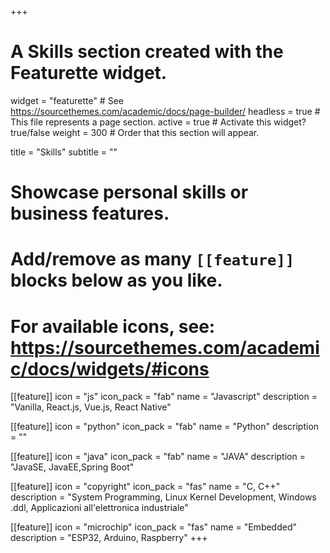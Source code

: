 +++
# A Skills section created with the Featurette widget.
widget = "featurette"  # See https://sourcethemes.com/academic/docs/page-builder/
headless = true  # This file represents a page section.
active = true  # Activate this widget? true/false
weight = 300  # Order that this section will appear.

title = "Skills"
subtitle = ""

# Showcase personal skills or business features.
# 
# Add/remove as many `[[feature]]` blocks below as you like.
# 
# For available icons, see: https://sourcethemes.com/academic/docs/widgets/#icons

[[feature]]
  icon = "js"
  icon_pack = "fab"
  name = "Javascript"
  description = "Vanilla, React.js, Vue.js, React Native"
  
[[feature]]
  icon = "python"
  icon_pack = "fab"
  name = "Python"
  description = ""  
  
[[feature]]
  icon = "java"
  icon_pack = "fab"
  name = "JAVA"
  description = "JavaSE, JavaEE,Spring Boot"

[[feature]]
  icon = "copyright"
  icon_pack = "fas"
  name = "C, C++"
  description = "System Programming, Linux Kernel Development, Windows .ddl, Applicazioni all'elettronica industriale"

[[feature]]
  icon = "microchip"
  icon_pack = "fas"
  name = "Embedded"
  description = "ESP32, Arduino, Raspberry"
+++
